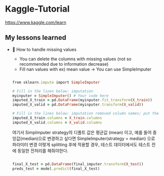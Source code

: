 # Kaggle-Tutorial
https://www.kaggle.com/learn

## My lessons learned 
- 📌 How to handle missing values 
    - You can delete the columns with missing values (not so recommended due to information decrease)
    - Fill nan values with ex) mean value -> You can use SimpleImputer

    ```ruby
    
    from sklearn.impute import SimpleImputer

    # Fill in the lines below: imputation
    myinputer = SimpleImputer() # Your code here
    imputed_X_train = pd.DataFrame(myinputer.fit_transform(X_train))
    imputed_X_valid = pd.DataFrame(myinputer.transform(X_valid))

    # Fill in the lines below: imputation removed column names; put them back
    imputed_X_train.columns = X_train.columns
    imputed_X_valid.columns = X_valid.columns
    
    ```
    
    여기서 Simplmputer strategy의 디폴트 값은 평균값 (mean) 이고, 예를 들어 중앙값(median)으로 변경하고 싶다면 SimpleImputer(strategy = median) 으로 파라미터 변경
    이렇게 splitting 후에 적용할 경우, 테스트 데이터에서도 테스트 전에 동일한 전처리를 해줘야한다. 
    
    ```ruby
    
    final_X_test = pd.DataFrame(final_imputer.transform(X_test))
    preds_test = model.predict(final_X_test)
    
    ```
